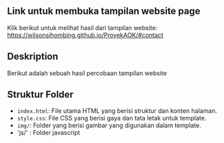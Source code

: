 ## Link untuk membuka tampilan website page
Klik berikut untuk melihat hasil dari tampilan website:
https://wilsonsihombing.github.io/ProyekAOK/#contact

## Deskription
Berikut adalah sebuah hasil percobaan tampilan website


 
## Struktur Folder

- `index.html`: File utama HTML yang berisi struktur dan konten halaman.
- `style.css`: File CSS yang berisi gaya dan tata letak untuk template.
- `img/`: Folder yang berisi gambar yang digunakan dalam template.
- 'js/' : Folder javascript




